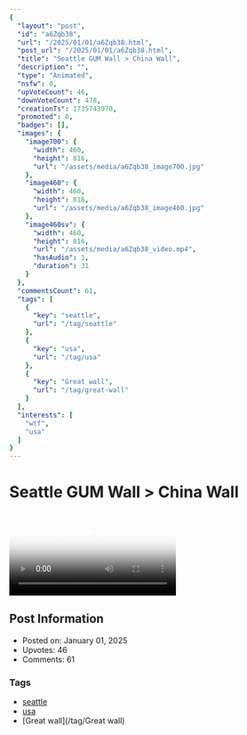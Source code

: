 ```yaml
---
{
  "layout": "post",
  "id": "a6Zqb38",
  "url": "/2025/01/01/a6Zqb38.html",
  "post_url": "/2025/01/01/a6Zqb38.html",
  "title": "Seattle GUM Wall > China Wall",
  "description": "",
  "type": "Animated",
  "nsfw": 0,
  "upVoteCount": 46,
  "downVoteCount": 478,
  "creationTs": 1735743970,
  "promoted": 0,
  "badges": [],
  "images": {
    "image700": {
      "width": 460,
      "height": 816,
      "url": "/assets/media/a6Zqb38_image700.jpg"
    },
    "image460": {
      "width": 460,
      "height": 816,
      "url": "/assets/media/a6Zqb38_image460.jpg"
    },
    "image460sv": {
      "width": 460,
      "height": 816,
      "url": "/assets/media/a6Zqb38_video.mp4",
      "hasAudio": 1,
      "duration": 31
    }
  },
  "commentsCount": 61,
  "tags": [
    {
      "key": "seattle",
      "url": "/tag/seattle"
    },
    {
      "key": "usa",
      "url": "/tag/usa"
    },
    {
      "key": "Great wall",
      "url": "/tag/great-wall"
    }
  ],
  "interests": [
    "wtf",
    "usa"
  ]
}
---
```


# Seattle GUM Wall > China Wall

<video controls playsinline loop poster="/assets/media/a6Zqb38_image460.jpg">
  <source src="/assets/media/a6Zqb38_video.mp4" type="video/mp4">
  Your browser does not support the video tag.
</video>

## Post Information

- Posted on: January 01, 2025
- Upvotes: 46
- Comments: 61

### Tags

- [seattle](/tag/seattle)
- [usa](/tag/usa)
- [Great wall](/tag/Great wall)
